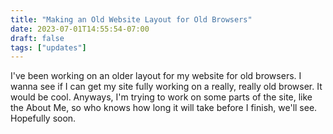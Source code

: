 ```yaml
---
title: "Making an Old Website Layout for Old Browsers"
date: 2023-07-01T14:55:54-07:00
draft: false
tags: ["updates"]
---
```


I've been working on an older layout for my website for old browsers. I wanna see if I can get my site fully working on a really, really old browser. It would be cool. Anyways, I'm trying to work on some parts of the site, like the About Me, so who knows how long it will take before I finish, we'll see. Hopefully soon.